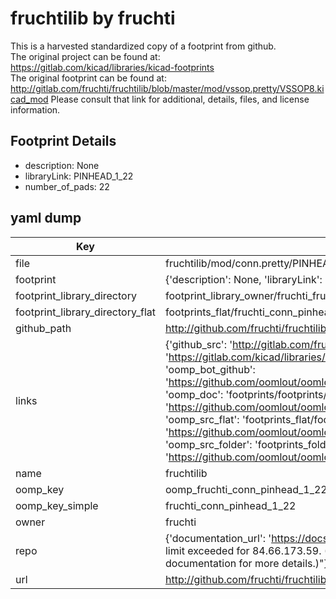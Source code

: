 # fruchtilib by fruchti  
This is a harvested standardized copy of a footprint from github.  
The original project can be found at:  
https://gitlab.com/kicad/libraries/kicad-footprints  
The original footprint can be found at:
http://gitlab.com/fruchti/fruchtilib/blob/master/mod/vssop.pretty/VSSOP8.kicad_mod
Please consult that link for additional, details, files, and license information.  
## Footprint Details
* description: None  
* libraryLink: PINHEAD_1_22  
* number_of_pads: 22  
## yaml dump  
| Key | Value |  
| --- | --- |  
| file | fruchtilib/mod/conn.pretty/PINHEAD_1_22.kicad_mod |  
| footprint | {'description': None, 'libraryLink': 'PINHEAD_1_22', 'number_of_pads': 22} |  
| footprint_library_directory | footprint_library_owner/fruchti_fruchtilib |  
| footprint_library_directory_flat | footprints_flat/fruchti_conn_pinhead_1_22/working |  
| github_path | http://github.com/fruchti/fruchtilib/blob/master/mod/conn.pretty/PINHEAD_1_22.kicad_mod |  
| links | {'github_src': 'http://gitlab.com/fruchti/fruchtilib/blob/master/mod/vssop.pretty/VSSOP8.kicad_mod', 'github_src_repo': 'https://gitlab.com/kicad/libraries/kicad-footprints', 'oomp_bot': 'footprints/fruchti_conn_pinhead_1_22/working', 'oomp_bot_github': 'https://github.com/oomlout/oomlout_oomp_footprint_bot/tree/main/footprints/fruchti_conn_pinhead_1_22/working', 'oomp_doc': 'footprints/footprints/fruchti/conn/PINHEAD_1_22/working/', 'oomp_doc_github': 'https://github.com/oomlout/oomlout_oomp_footprint_doc/tree/main/footprints/footprints/fruchti/conn/PINHEAD_1_22/working', 'oomp_src_flat': 'footprints_flat/footprints_flat/fruchti_conn_pinhead_1_22/working', 'oomp_src_flat_github': 'https://github.com/oomlout/oomlout_oomp_footprint_src/tree/main/footprints_flat/fruchti_conn_pinhead_1_22/working', 'oomp_src_folder': 'footprints_folder/footprints_folder/fruchti/conn/PINHEAD_1_22/working', 'oomp_src_folder_github': 'https://github.com/oomlout/oomlout_oomp_footprint_src/tree/main/footprints_folder/fruchti/conn/PINHEAD_1_22/working'} |  
| name | fruchtilib |  
| oomp_key | oomp_fruchti_conn_pinhead_1_22 |  
| oomp_key_simple | fruchti_conn_pinhead_1_22 |  
| owner | fruchti |  
| repo | {'documentation_url': 'https://docs.github.com/rest/overview/resources-in-the-rest-api#rate-limiting', 'message': "API rate limit exceeded for 84.66.173.59. (But here's the good news: Authenticated requests get a higher rate limit. Check out the documentation for more details.)"} |  
| url | http://github.com/fruchti/fruchtilib |  

